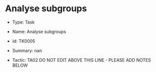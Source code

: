 # Analyse subgroups

* Type: Task

* Name: Analyse subgroups

* Id: TK0005

* Summary: nan

* Tactic: TA02
DO NOT EDIT ABOVE THIS LINE - PLEASE ADD NOTES BELOW